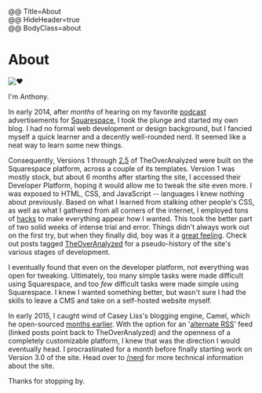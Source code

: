 @@ Title=About  
@@ HideHeader=true  
@@ BodyClass=about  

<h1>About</h1>

<img src="http://d.pr/i/1d53F+" class="headshot" alt="❤️">

I'm Anthony.

In early 2014, after *months* of hearing on my favorite [podcast][atp] advertisements for [Squarespace][ss], I took the plunge and started my own blog. I had no formal web development or design background, but I fancied myself a quick learner and a decently well-rounded nerd. It seemed like a neat way to learn some new things.

Consequently, Versions 1 through [2.5][instagram] of TheOverAnalyzed were built on the Squarespace platform, across a couple of its templates. Version 1 was mostly stock, but about 6 months after starting the site, I accessed their Developer Platform, hoping it would allow me to tweak the site even more. I was exposed to HTML, CSS, and JavaScript -- languages I knew nothing about previously. Based on what I learned from stalking other people's CSS, as well as what I gathered from all corners of the internet, I employed tons of [hacks][hacks] to make everything appear how I wanted. This took the better part of two solid weeks of intense trial and error. Things didn't always work out on the first try, but when they finally did, boy was it a [great feeling][twitter]. Check out posts tagged [TheOverAnalyzed][toa] for a pseudo-history of the site's various stages of development.

I eventually found that even on the developer platform, not everything was open for tweaking. Ultimately, too many simple tasks were made difficult using Squarespace, and too *few* difficult tasks were made simple using Squarespace. I knew I wanted something better, but wasn't sure I had the skills to leave a CMS and take on a self-hosted website myself.

In early 2015, I caught wind of Casey Liss's blogging engine, Camel, which he open-sourced [months earlier][caseyliss]. With the option for an '[alternate RSS][rssa]' feed (linked posts point back to TheOverAnalyzed) and the openness of a completely customizable platform, I knew that was the direction I would eventually head. I procrastinated for a month before finally starting work on Version 3.0 of the site. Head over to [/nerd][nerd] for more technical information about the site.

Thanks for stopping by.

[atp]: http://atp.fm
[caseyliss]: http://www.caseyliss.com/2014/5/2/camel-open-sourced
[hacks]: @@SiteRoot@@/tags/Squarespace
[instagram]: https://instagram.com/p/2oFqCowLyD/?taken-by=theoveranalyzed
[nerd]: @@SiteRoot@@/nerd
[ss]: http://www.squarespace.com
[toa]: @@SiteRoot@@/tags/TheOverAnalyzed
[rssa]: @@SiteRoot@@/rss-alternate
[twitter]: https://twitter.com/caseyliss/status/601133285356531712
